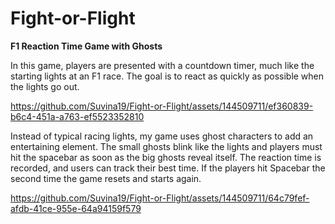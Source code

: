 # Fight-or-Flight
**F1 Reaction Time Game with Ghosts**

In this game, players are presented with a countdown timer, much like the starting lights at an F1 race. The goal is to react as quickly as possible when the lights go out.

https://github.com/Suvina19/Fight-or-Flight/assets/144509711/ef360839-b6c4-451a-a763-ef5523352810

Instead of typical racing lights, my game uses ghost characters to add an entertaining element. The small ghosts blink like the lights and players must hit the spacebar as soon as the big ghosts reveal itself. The reaction time is recorded, and users can track their best time. If the players hit Spacebar the second time the game resets and starts again.

https://github.com/Suvina19/Fight-or-Flight/assets/144509711/64c79fef-afdb-41ce-955e-64a94159f579

